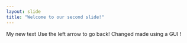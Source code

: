 ```yaml
---
layout: slide
title: "Welcome to our second slide!"
---
```

My new text
Use the left arrow to go back!
Changed made using a GUI !
